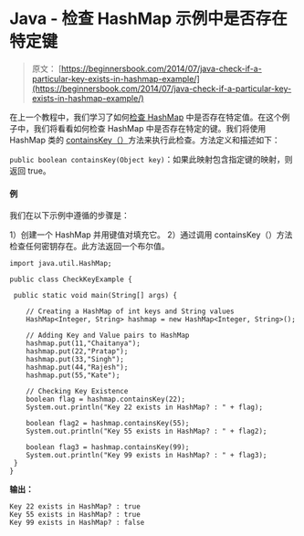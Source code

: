 # Java - 检查 HashMap 示例中是否存在特定键

> 原文： [https://beginnersbook.com/2014/07/java-check-if-a-particular-key-exists-in-hashmap-example/](https://beginnersbook.com/2014/07/java-check-if-a-particular-key-exists-in-hashmap-example/)

在上一个教程中，我们学习了如何[检查 HashMap](https://beginnersbook.com/2014/07/java-check-if-a-particular-value-exists-in-hashmap-example/ "Java – Check if a particular value exists in HashMap example") 中是否存在特定值。在这个例子中，我们将看看如何检查 HashMap 中是否存在特定的键。我们将使用 HashMap 类的 [containsKey（）](https://docs.oracle.com/javase/7/docs/api/java/util/HashMap.html#containsKey(java.lang.Object))方法来执行此检查。方法定义和描述如下：

`public boolean containsKey(Object key)`：如果此映射包含指定键的映射，则返回 true。

#### 例

我们在以下示例中遵循的步骤是：

1）创建一个 HashMap 并用键值对填充它。
2）通过调用 containsKey（）方法检查任何密钥存在。此方法返回一个布尔值。

```
import java.util.HashMap;

public class CheckKeyExample {

 public static void main(String[] args) {

    // Creating a HashMap of int keys and String values
    HashMap<Integer, String> hashmap = new HashMap<Integer, String>();

    // Adding Key and Value pairs to HashMap
    hashmap.put(11,"Chaitanya");
    hashmap.put(22,"Pratap");
    hashmap.put(33,"Singh");
    hashmap.put(44,"Rajesh");
    hashmap.put(55,"Kate");

    // Checking Key Existence
    boolean flag = hashmap.containsKey(22);
    System.out.println("Key 22 exists in HashMap? : " + flag);

    boolean flag2 = hashmap.containsKey(55);
    System.out.println("Key 55 exists in HashMap? : " + flag2);

    boolean flag3 = hashmap.containsKey(99);
    System.out.println("Key 99 exists in HashMap? : " + flag3);
 }
}
```

**输出：**

```
Key 22 exists in HashMap? : true
Key 55 exists in HashMap? : true
Key 99 exists in HashMap? : false
```
